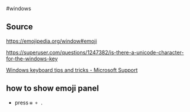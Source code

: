 #windows 

## Source
https://emojipedia.org/window#emoji

https://superuser.com/questions/1247382/is-there-a-unicode-character-for-the-windows-key

[Windows keyboard tips and tricks - Microsoft Support](https://support.microsoft.com/en-us/windows/windows-keyboard-tips-and-tricks-588e0b72-0fff-6d3f-aeee-6e5116097942)

## how to show emoji panel
- press `⊞ + .`

